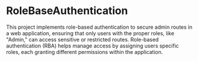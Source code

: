 # RoleBaseAuthentication
This project implements role-based authentication to secure admin routes in a web application, ensuring that only users with the proper roles, like "Admin," can access sensitive or restricted routes. Role-based authentication (RBA) helps manage access by assigning users specific roles, each granting different permissions within the application.
